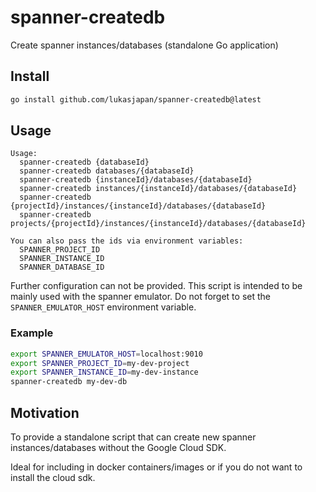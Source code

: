 # spanner-createdb

Create spanner instances/databases (standalone Go application)

## Install

```bash
go install github.com/lukasjapan/spanner-createdb@latest
```

## Usage

```
Usage:
  spanner-createdb {databaseId}
  spanner-createdb databases/{databaseId}
  spanner-createdb {instanceId}/databases/{databaseId}
  spanner-createdb instances/{instanceId}/databases/{databaseId}
  spanner-createdb {projectId}/instances/{instanceId}/databases/{databaseId}
  spanner-createdb projects/{projectId}/instances/{instanceId}/databases/{databaseId}

You can also pass the ids via environment variables:
  SPANNER_PROJECT_ID
  SPANNER_INSTANCE_ID
  SPANNER_DATABASE_ID
```

Further configuration can not be provided.
This script is intended to be mainly used with the spanner emulator.
Do not forget to set the `SPANNER_EMULATOR_HOST` environment variable.

### Example

```bash
export SPANNER_EMULATOR_HOST=localhost:9010
export SPANNER_PROJECT_ID=my-dev-project
export SPANNER_INSTANCE_ID=my-dev-instance
spanner-createdb my-dev-db
```

## Motivation

To provide a standalone script that can create new spanner instances/databases without the Google Cloud SDK.

Ideal for including in docker containers/images or if you do not want to install the cloud sdk.
